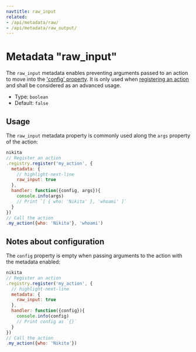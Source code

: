 ```yaml
---
navtitle: raw_input
related:
- /api/metadata/raw/
- /api/metadata/raw_output/
---
```


# Metadata "raw_input"

The `raw_input` metadata enables preventing arguments passed to an action to move into the ['config' property](/current/api/config/). It is only used when [registering an action](/current/guide/registry/) and shall be considered as an advanced usage.

* Type: `boolean`
* Default: `false`

## Usage

The `raw_input` metadata property is commonly used along the `args` property of the action:

```js
nikita
// Register an action
.registry.register('my_action', {
  metadata: {
    // highlight-next-line
    raw_input: true
  },
  handler: function({config, args}){
    console.info(args)
    // Print `[ { who: 'Nikita' }, 'whoami' ]`
  }
})
// Call the action
.my_action({who: 'Nikita'}, 'whoami')
```

## Notes about configuration

The `config` property is empty when passing arguments to the action with the metadata enabled:

```js
nikita
// Register an action
.registry.register('my_action', {
  // highlight-next-line
  metadata: {
    raw_input: true
  },
  handler: function({config}){
    console.info(config)
    // Print config as `{}`
  }
})
// Call the action
.my_action({who: 'Nikita'})
```
